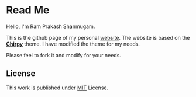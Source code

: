 # Read Me


Hello, I'm Ram Prakash Shanmugam. 

This is the github page of my personal [website](https://rprakash.com/). The website is based on the [**Chirpy**][chirpy] theme. I have modified the theme for my needs. 

Please feel to fork it and modify for your needs. 

## License

This work is published under [MIT][mit] License.


[gem]: https://rubygems.org/gems/jekyll-theme-chirpy
[chirpy]: https://github.com/cotes2020/jekyll-theme-chirpy/
[CD]: https://en.wikipedia.org/wiki/Continuous_deployment
[mit]: https://github.com/cotes2020/chirpy-starter/blob/master/LICENSE
